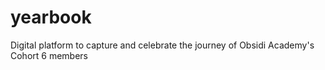 # yearbook
Digital platform to capture and celebrate the journey of Obsidi Academy's Cohort 6 members 
